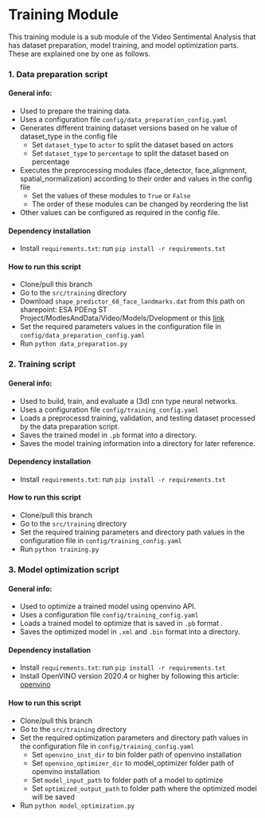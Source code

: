 # Training Module 
This training module is a sub module of the Video Sentimental Analysis that has dataset preparation, model training, and
model optimization parts. These are explained one by one as follows.  
### 1. Data preparation script
#### General info:
 *  Used to prepare the training data.
 *  Uses a configuration file `config/data_preparation_config.yaml`
 *  Generates different training dataset versions based on he value of dataset_type in the config file 
    * Set `dataset_type` to `actor` to split the dataset  based on actors
    * Set `dataset_type` to `percentage` to split the dataset based on percentage
 * Executes the preprocessing modules (face_detector, face_alignment, spatial_normalization) according 
   to their order and values in the config file
	* Set the values of these modules  to `True` or `False`
	* The order of these modules can be changed by reordering the list 
 * Other values can be configured as required in the config file.
#### Dependency installation
 * Install `requirements.txt`: run `pip install -r requirements.txt`
#### How to run this script 
 * Clone/pull this  branch
 * Go to the `src/training` directory
 * Download `shape_predictor_68_face_landmarks.dat` from this path on 
 sharepoint: ESA PDEng ST Project/ModlesAndData/Video/Models/Dvelopment 
 or this [link](https://tuenl.sharepoint.com/:u:/r/sites/gad_cbo/JPC/MC/ESA%20PDEng%20ST%20Project/ModelsAndData/Video/Models/Development/shape_predictor_68_face_landmarks.dat)
 * Set the required parameters values in the configuration file in `config/data_preparation_config.yaml`
 * Run  `python data_preparation.py`
### 2. Training script
#### General info:
 * Used to build, train, and evaluate a (3d) cnn type neural networks.
 * Uses a configuration file `config/training_config.yaml`
 * Loads  a preprocessd training, validation, and testing  dataset processed by the data preparation script.
 * Saves the trained model in `.pb` format into a directory.
 * Saves the model training information into a directory for later reference.  
#### Dependency installation
 * Install `requirements.txt`: run `pip install -r requirements.txt`
#### How to run this script 
 * Clone/pull this  branch
 * Go to the `src/training` directory
 * Set the required training parameters and directory path  values in the configuration file in `config/training_config.yaml`
 * Run  `python training.py`
### 3. Model optimization script
#### General info:
 * Used to optimize a trained model using openvino API.
 * Uses a configuration file `config/training_config.yaml`
 * Loads  a trained model to optimize that is saved in `.pb` format .
 * Saves the optimized model in `.xml` and `.bin` format into a directory.  
#### Dependency installation
 * Install `requirements.txt`: run `pip install -r requirements.txt`
 * Install OpenVINO version 2020.4 or higher by following this article: [openvino](https://docs.openvinotoolkit.org/2020.4/openvino_docs_install_guides_installing_openvino_windows.html )
#### How to run this script 
 * Clone/pull this  branch
 * Go to the `src/training` directory
 * Set the required optimization parameters and directory path  values in the configuration file in `config/training_config.yaml`
     * Set `openvino_inst_dir` to bin folder path of openvino installation
     * Set `openvino_optimizer_dir` to model_optimizer folder path of openvino installation
     * Set `model_input_path` to folder path of a model to optimize
     * Set `optimized_output_path` to folder path where the optimized model will be saved
 * Run  `python model_optimization.py`